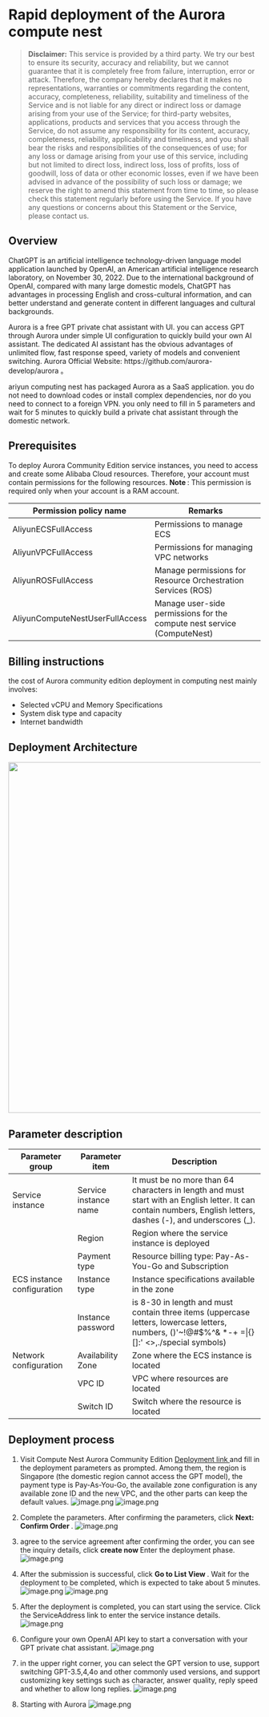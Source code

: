 <h1> Rapid deployment of the Aurora compute nest </h1>

<blockquote>
<p><strong> Disclaimer:</strong> This service is provided by a third party. We try our best to ensure its security, accuracy and reliability, but we cannot guarantee that it is completely free from failure, interruption, error or attack. Therefore, the company hereby declares that it makes no representations, warranties or commitments regarding the content, accuracy, completeness, reliability, suitability and timeliness of the Service and is not liable for any direct or indirect loss or damage arising from your use of the Service; for third-party websites, applications, products and services that you access through the Service, do not assume any responsibility for its content, accuracy, completeness, reliability, applicability and timeliness, and you shall bear the risks and responsibilities of the consequences of use; for any loss or damage arising from your use of this service, including but not limited to direct loss, indirect loss, loss of profits, loss of goodwill, loss of data or other economic losses, even if we have been advised in advance of the possibility of such loss or damage; we reserve the right to amend this statement from time to time, so please check this statement regularly before using the Service. If you have any questions or concerns about this Statement or the Service, please contact us. </p>
</blockquote>

<h2> Overview </h2>

<p>ChatGPT is an artificial intelligence technology-driven language model application launched by OpenAI, an American artificial intelligence research laboratory, on November 30, 2022. Due to the international background of OpenAI, compared with many large domestic models, ChatGPT has advantages in processing English and cross-cultural information, and can better understand and generate content in different languages and cultural backgrounds. </p>

<p>Aurora is a free GPT private chat assistant with UI. you can access GPT through Aurora under simple UI configuration to quickly build your own AI assistant. The dedicated AI assistant has the obvious advantages of unlimited flow, fast response speed, variety of models and convenient switching. Aurora Official Website: https://github.com/aurora-develop/aurora 。 </p>

<p> ariyun computing nest has packaged Aurora as a SaaS application. you do not need to download codes or install complex dependencies, nor do you need to connect to a foreign VPN. you only need to fill in 5 parameters and wait for 5 minutes to quickly build a private chat assistant through the domestic network. </p>

<h2> Prerequisites </h2>

<p> To deploy Aurora Community Edition service instances, you need to access and create some Alibaba Cloud resources. Therefore, your account must contain permissions for the following resources.
<strong> Note </strong>: This permission is required only when your account is a RAM account. </p>

<table>
<thead>
<tr>
<th> Permission policy name </th>
<th> Remarks </th>
</tr>
</thead>
<tbody>
<tr>
<td>AliyunECSFullAccess</td>
<td> Permissions to manage ECS </td>
</tr>
<tr>
<td>AliyunVPCFullAccess</td>
<td> Permissions for managing VPC networks </td>
</tr>
<tr>
<td>AliyunROSFullAccess</td>
<td> Manage permissions for Resource Orchestration Services (ROS) </td>
</tr>
<tr>
<td>AliyunComputeNestUserFullAccess</td>
<td> Manage user-side permissions for the compute nest service (ComputeNest) </td>
</tr>
</tbody>
</table>

<h2> Billing instructions </h2>

<p> the cost of Aurora community edition deployment in computing nest mainly involves:</p>

<ul>
<li> Selected vCPU and Memory Specifications </li>
<li> System disk type and capacity </li>
<li> Internet bandwidth </li>
</ul>

<h2> Deployment Architecture </h2>

<p><img src="1.png" width="1500" height="700" align="bottom"/></p>

<h2> Parameter description </h2>

<table>
<thead>
<tr>
<th> Parameter group </th>
<th> Parameter item </th>
<th> Description </th>
</tr>
</thead>
<tbody>
<tr>
<td> Service instance </td>
<td> Service instance name </td>
<td> It must be no more than 64 characters in length and must start with an English letter. It can contain numbers, English letters, dashes (-), and underscores (_). </td>
</tr>
<tr>
<td></td>
<td> Region </td>
<td> Region where the service instance is deployed </td>
</tr>
<tr>
<td></td>
<td> Payment type </td>
<td> Resource billing type: Pay-As-You-Go and Subscription </td>
</tr>
<tr>
<td>ECS instance configuration </td>
<td> Instance type </td>
<td> Instance specifications available in the zone </td>
</tr>
<tr>
<td></td>
<td> Instance password </td>
<td> is 8-30 in length and must contain three items (uppercase letters, lowercase letters, numbers, ()'~!@#$%^& *-+ =|{}[]:' <>,./special symbols)</td>
</tr>
<tr>
<td> Network configuration </td>
<td> Availability Zone </td>
<td> Zone where the ECS instance is located </td>
</tr>
<tr>
<td></td>
<td>VPC ID</td>
<td> VPC where resources are located </td>
</tr>
<tr>
<td></td>
<td> Switch ID</td>
<td> Switch where the resource is located </td>
</tr>
</tbody>
</table>

<h2> Deployment process </h2>

<ol>
<li><p> Visit Compute Nest Aurora Community Edition <a href = "https://computenest.console.aliyun.com/service/instance/create/default?type=user&ServiceName=Aurora%20%E7%A4%BE%E5%8C%BA%E7%89%88"> Deployment link </a>
and fill in the deployment parameters as prompted. Among them, the region is Singapore (the domestic region cannot access the GPT model), the payment type is Pay-As-You-Go, the available zone configuration is any available zone ID and the new VPC, and the other parts can keep the default values.
<img src="2.png" alt="image.png" />
<img src="8.png" alt="image.png" /></p></li>
<li><p> Complete the parameters. After confirming the parameters, click <strong> Next: Confirm Order </strong>.
<img src="3.png" alt="image.png" /></p></li>
<li><p> agree to the service agreement after confirming the order, you can see the inquiry details, click <strong> create now </strong>
Enter the deployment phase.
<img src="4.png" alt="image.png" /></p></li>
<li><p> After the submission is successful, click <strong> Go to List View </strong>. Wait for the deployment to be completed, which is expected to take about 5 minutes.
<img src="11.png" alt="image.png" />
<img src="12.png" alt="image.png" /></p></li>
<li><p> After the deployment is completed, you can start using the service. Click the ServiceAddress link to enter the service instance details.
<img src="5.png" alt="image.png" /></p></li>
<li><p> Configure your own OpenAI API key to start a conversation with your GPT private chat assistant.
<img src="6.png" alt="image.png" /></p></li>
<li><p> in the upper right corner, you can select the GPT version to use, support switching GPT-3.5,4,4o and other commonly used versions, and support customizing key settings such as character, answer quality, reply speed and whether to allow long replies.
<img src="9.png" alt="image.png" /></p></li>
<li><p> Starting with Aurora
<img src="7.png" alt="image.png" /></p></li>
</ol>
